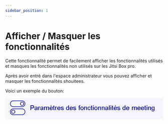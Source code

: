 ```yaml
---
sidebar_position: 1
---
```


# Afficher / Masquer les fonctionnalités

Cette fonctionnalité permet de facilement afficher les fonctionnalités utilisés et masques les fonctionnalités non utilisés sur les Jitsi Box pro.

Après avoir entré dans l'espace administrateur vous pouvez afficher et masquer les fonctionnalités shouitees.

Voici un exemple du bouton:

![image](./images/bouton-parameters.png)







